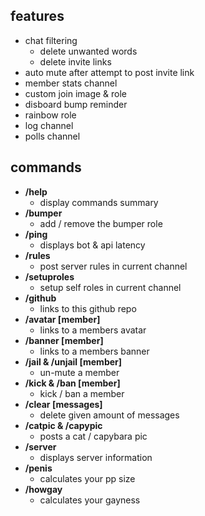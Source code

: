 ## features

- chat filtering
  - delete unwanted words
  - delete invite links
- auto mute after attempt to post invite link
- member stats channel
- custom join image & role
- disboard bump reminder
- rainbow role
- log channel
- polls channel

## commands

- **/help**
  - display commands summary
- **/bumper**
  - add / remove the bumper role
- **/ping**
  - displays bot & api latency
- **/rules**
  - post server rules in current channel
- **/setuproles**
  - setup self roles in current channel
- **/github**
  - links to this github repo
- **/avatar [member]**
  - links to a members avatar
- **/banner [member]**
  - links to a members banner
- **/jail & /unjail [member]**
  - un-mute a member
- **/kick & /ban [member]**
  - kick / ban a member
- **/clear [messages]**
  - delete given amount of messages
- **/catpic & /capypic**
  - posts a cat / capybara pic
- **/server**
  - displays server information
- **/penis**
  - calculates your pp size
- **/howgay**
  - calculates your gayness
